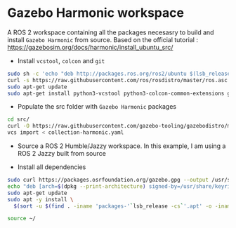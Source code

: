 # Gazebo Harmonic workspace

A ROS 2 workspace containing all the packages necesasry to build and install ```Gazebo Harmonic``` from source. Based on the official tutorial : https://gazebosim.org/docs/harmonic/install_ubuntu_src/

* Install ```vcstool```, ```colcon``` and ```git```

```bash
sudo sh -c 'echo "deb http://packages.ros.org/ros2/ubuntu $(lsb_release -sc) main" > /etc/apt/sources.list.d/ros2-latest.list'
curl -s https://raw.githubusercontent.com/ros/rosdistro/master/ros.asc | sudo apt-key add -
sudo apt-get update
sudo apt-get install python3-vcstool python3-colcon-common-extensions git
```

* Populate the src folder with ```Gazebo Harmonic``` packages

```bash
cd src/
curl -O https://raw.githubusercontent.com/gazebo-tooling/gazebodistro/master/collection-harmonic.yaml
vcs import < collection-harmonic.yaml
```

* Source a ROS 2 Humble/Jazzy workspace. In this example, I am using a ROS 2 Jazzy built from source

* Install all dependencies

```bash
sudo curl https://packages.osrfoundation.org/gazebo.gpg --output /usr/share/keyrings/pkgs-osrf-archive-keyring.gpg
echo "deb [arch=$(dpkg --print-architecture) signed-by=/usr/share/keyrings/pkgs-osrf-archive-keyring.gpg] http://packages.osrfoundation.org/gazebo/ubuntu-stable $(lsb_release -cs) main" | sudo tee /etc/apt/sources.list.d/gazebo-stable.list > /dev/null
sudo apt-get update
sudo apt -y install \
  $(sort -u $(find . -iname 'packages-'`lsb_release -cs`'.apt' -o -iname 'packages.apt' | grep -v '/\.git/') | sed '/gz\|sdf/d' | tr '\n' ' ')
```

```bash
source ~/

```